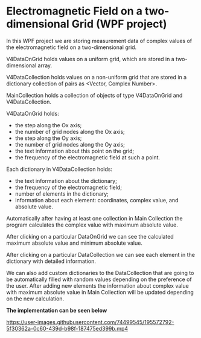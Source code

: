 # Electromagnetic Field on a two-dimensional Grid (WPF project)
In this WPF project we are storing measurement data of complex values of the electromagnetic field on a two-dimensional grid.

V4DataOnGrid holds values on a uniform grid, which are stored in a two-dimensional array.

V4DataCollection holds values on a non-uniform grid that are stored in a dictionary collection of pairs as <Vector, Complex Number>.

MainCollection holds a collection of objects of type V4DataOnGrid and V4DataCollection.

V4DataOnGrid holds:

- the step along the Ox axis;
- the number of grid nodes along the Ox axis;
- the step along the Oy axis;
- the number of grid nodes along the Oy axis;
- the text information about this point on the grid;
- the frequency of the electromagnetic field at such a point.

Each dictionary in V4DataCollection holds:

- the text information about the dictionary;
- the frequency of the electromagnetic field;
- number of elements in the dictionary;
- information about each element: coordinates, complex value, and absolute value.

Automatically after having at least one collection in Main Collection the program calculates the complex value with maximum absolute value.

After clicking on a particular DataOnGrid we can see the calculated maximum absolute value and minimum absolute value.

After clicking on a particular DataCollection we can see each element in the dictionary with detailed information.

We can also add custom dictionaries to the DataCollection that are going to be automatically filled with random values depending on the preference of the user. After adding new elements the information about complex value with maximum absolute value in Main Collection will be updated depending on the new calculation.

**The implementation can be seen below**

https://user-images.githubusercontent.com/74499545/195572792-5f30362a-0c60-439d-b98f-187475ed399b.mp4

